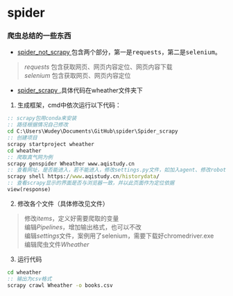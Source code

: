 # spider
### 爬虫总结的一些东西
- [spider_not_scrapy ](https://github.com/Wudeyuan/spider/blob/master/Spider_not_scrapy.md)包含两个部分，第一是<kbd>requests</kbd>，第二是<kbd>selenium</kbd>。
><i>requests</i> 包含获取网页、网页内容定位、网页内容下载  
><i>selenium</i> 包含获取网页、网页内容定位
- [spider_scrapy ](https://github.com/Wudeyuan/spider/tree/master/Spider_scrapy/wheather),具体代码在wheather文件夹下
1. 生成框架，cmd中依次运行以下代码：
```cmd
:: scrapy包用conda来安装
:: 路径根据情况自己修改
cd C:\Users\Wudey\Documents\GitHub\spider\Spider_scrapy
:: 创建项目
scrapy startproject wheather
cd wheather
:: 爬取真气网为例
scrapy genspider Wheather www.aqistudy.cn
:: 查看网址，是否能进入，若不能进入，修改settings.py文件，如加入agent、修改robot等
scrapy shell https://www.aqistudy.cn/historydata/
:: 查看scrapy显示的界面是否与浏览器一致，并以此页面作为定位依据
view(response)
```
2. 修改各个文件（具体修改见文件）
> 修改*items*，定义好需要爬取的变量  
> 编辑*Pipelines*，增加输出格式，也可以不改  
> 编辑*settings*文件，案例用了selenium，需要下载好chromedriver.exe  
> 编辑爬虫文件*Wheather* 
3. 运行代码
```cmd
cd wheather
:: 输出为csv格式
scrapy crawl Wheather -o books.csv
```
